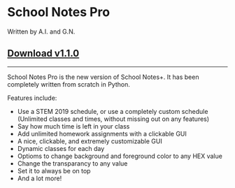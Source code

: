 # School Notes Pro
Written by A.I. and G.N.

## [Download v1.1.0](https://www.dropbox.com/s/c2sol2tsyqcsuu8/School%20Notes%20v1.1.0.exe?dl=1)
-----------------------

School Notes Pro is the new version of School Notes+. It has been completely written from scratch in Python.

Features include:
- Use a STEM 2019 schedule, or use a completely custom schedule (Unlimited classes and times, without missing out on any features)
- Say how much time is left in your class
- Add unlimited homework assignments with a clickable GUI
- A nice, clickable, and extremely customizable GUI
- Dynamic classes for each day
- Optioms to change background and foreground color to any HEX value
- Change the transparancy to any value
- Set it to always be on top
- And a lot more!
